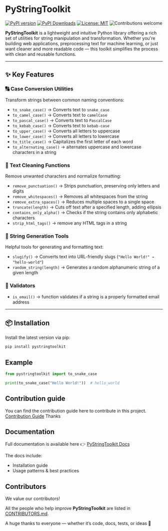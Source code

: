 # PyStringToolkit

[![PyPI version](https://badge.fury.io/py/pystringtoolkit.svg)](https://pypi.org/project/pystringtoolkit/)
[![PyPI Downloads](https://static.pepy.tech/personalized-badge/pystringtoolkit?period=total&units=INTERNATIONAL_SYSTEM&left_color=BLACK&right_color=ORANGE&left_text=downloads)](https://pepy.tech/projects/pystringtoolkit)
[![License: MIT](https://img.shields.io/badge/License-MIT-yellow.svg)](https://opensource.org/licenses/MIT)
![Contributions welcome](https://img.shields.io/badge/contributions-welcome-blue.svg?style=flat)


**PyStringToolkit** is a lightweight and intuitive Python library offering a rich set of utilities for string manipulation and transformation. Whether you're building web applications, preprocessing text for machine learning, or just want cleaner and more readable code — this toolkit simplifies the process with clean and reusable functions.

---

## ✨ Key Features

### 🔠 Case Conversion Utilities
Transform strings between common naming conventions:

- `to_snake_case()` → Converts text to `snake_case`
- `to_camel_case()` → Converts text to `camelCase`
- `to_pascal_case()` → Converts text to `PascalCase`
- `to_kebab_case()` → Converts text to `kebab-case`
- `to_upper_case()` → Converts all letters to uppercase
- `to_lower_case()` → Converts all letters to lowercase
- `to_title_case()` → Capitalizes the first letter of each word
- `to_alternating_case()` →  alternates uppercase and lowercase characters in a string
### 🧹 Text Cleaning Functions
Remove unwanted characters and normalize formatting:

- `remove_punctuation()` → Strips punctuation, preserving only letters and digits
- `remove_whitespaces()` → Removes all whitespaces from the string
- `remove_extra_spaces()` → Reduces multiple spaces to a single space
- `truncate(length)` → Cuts off text after a specified length, adding ellipsis
- `contains_only_alpha()` → Checks if the string contains only alphabetic characters
- `strip_html_tags()` -> remove any HTML tags in a string

### 🔧 String Generation Tools
Helpful tools for generating and formatting text:

- `slugify()` → Converts text into URL-friendly slugs (`"Hello World!" → "hello-world"`)
- `random_string(length)` → Generates a random alphanumeric string of a given length

### 📧 Validators
- `is_email()` → function validates if a string is a properly formatted email address

---

## 📦 Installation  

Install the latest version via pip:

```bash
pip install pystringtoolkit
```
## Example

```python
from pystringtoolkit import to_snake_case

print(to_snake_case("Hello World!"))  # hello_world
```
## Contribution guide
 You can find the contribution guide here to contribute in this project.
[Contribution Guide](CONTRIBUTING.md) 
Thanks

## Documentation

Full documentation is available here 👉 [PyStringToolkit Docs](https://pystringtoolkit-documentation.readthedocs.io/en/latest/)

The docs include:
- Installation guide
- Usage patterns & best practices

## Contributors

We value our contributors!  

All the people who help improve **PyStringToolkit** are listed in [CONTRIBUTORS.md](CONTRIBUTORS.md).  

A huge thanks to everyone — whether it’s code, docs, tests, or ideas 🙌

